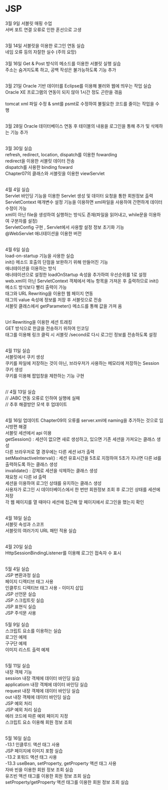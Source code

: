 # JSP
3월 9일 서블릿 매핑 수업<br>
서버 포트 연결 오류로 인한 혼선으로 고생<br><br>

3월 14일 서블릿을 이용한 로그인 연동 실습<br>
네임 오류 등의 자잘한 실수 (주의 요망)<br><br>
3월 16일 Get & Post 방식의 메소드를 이용한 서블릿 실행 실습<br>
주소는 숨겨지도록 하고, 공백 작성은 불가능하도록 기능 추가<br><br>

3월 21일 Oracle 기반 데이터를 Eclipse를 이용해 불러와 웹에 띄우는 작업 실습<br>
Oracle XE 프로그램의 연동이 되지 않아 1시간 정도 곤란을 겪음 <br><br>
tomcat xml 파일 수정 & smt를 psmt로 수정하여 불필요한 코드를 줄이는 작업을 수행 <br><br>

3월 28일 Oracle 데이터베이스 연동 후 테이블의 내용을 로그인을 통해 추가 및 삭제하는 기능 추가<br><br>

3월 30일 실습<br>refresh, redirect, location, dispatch를 이용한 fowarding<br>redirect을 이용한 서블릿 데이터 전송<br>dispatch를 사용한 binding foward
<br> Chapter07의 클래스와 서블릿을 이용한 viewServlet <br><br>

4월 4일 실습<br>
Servlet 바인딩 기능을 이용한 Servlet 생성 및 데이터 요청을 통한 회원정보 출력 <br>
ServletContext 매개변수 설정 기능을 이용하면 xml파일을 사용하여 간편하게 데이터 수정이 가능<br>
xml이 아닌 file을 생성하여 실행하는 방식도 존재(파일을 읽어내고, while문을 이용하여 구분자를 설정) <br> 
ServletConfig 구현 , Servlet에서 사용할 설정 정보 초기화 기능 <br>
@WebServlet 애너테이션을 이용한 버전 <br><br>

4월 6일 실습 <br>
load-on-startup 기능을 사용한 실습<br> 
init() 메소드 호출의 단점을 보완하기 위해 만들어진 기능<br> 
애너테이션을 이용하는 방식<br>
애너테이션으로 설정한 loadOnStartup 속성을 추가하여 우선순위를 1로 설정<br>
web.xml이 아닌 ServletContext 객체에서 메뉴 항목을 가져온 후 출력하므로 init() 메소드 방식보다 빨리 출력이 가능 <br>
<hidden> 태그와 URL Rewriting을 이용한 웹 페이지 연동 <br>
<hidden> 태그의 value 속성에 정보를 저장 후  서블릿으로 전송 <br>
서블릿 클래스에서 getParameter() 메소드를 통해 값을 가져 옴 <br> <br>

Url Rewriting을 이용한 세션 트래킹<br>
GET 방식으로 한글을 전송하기 위하여 인코딩<br>
<a> 태그를 이용해 링크 클릭 시 서블릿 /second로 다시 로그인 정보를 전송하도록 설정<br><br>

4월 11일 실습<br>
서블릿에서 쿠키 생성<br>
쿠키를 파일에 저장하는 것이 아닌, 브라우저가 사용하는 메모리에 저장하는 Session 쿠키 생성<br>
쿠키를 이용해 팝업창을 제한하는 기능 구현<br> <br>

// 4월 13일 실습<br>
// JABC 연동 오류로 인하여 실행에 실패 <br>
// 추후 해결방안 모색 후 업데이트 <br><br>

4월 16일 업데이트
Chapter09의 오류를 server.xml에 naming을 추가하는 것으로 임시방편 해결 <br>
서블릿 세션에서 api 이용<br>
getSession() : 세션이 없으면 새로 생성하고, 있으면 기존 세션을 가져오는 클래스 생성 <br>
다른 브라우저로 열 경우에는 다른 세션 id가 출력<br>
setMaxInactiveInterval() : 세션 유효시간을 5초로 지정하여 5초가 지나면 다른 id를 출력하도록 하는 클래스 생성 <br>
invalidate() : 강제로 세션을 삭제하는 클래스 생성 <br>
재요청 시 다른 id 출력 <br> 
세션을 이용하여 로그인 상태를 유지하는 클래스 생성<br>
사용자가 로그인 시 데이터베이스에서 한 번만 회원정보 조회 후 로그인 상태를 세션에 저장 <br>
각 웹 페이지를 열 때마다 세션에 접근해 앞 페이지에서 로그인을 했는지 확인<br><br>

4월 18일 실습<br>
서블릿 속성과 스코프<br>
서블릿의 여러가지 URL 패턴 적용 실습<br><br>

4월 20일 실습<br>
HttpSessionBindingListener를 이용해 로그인 접속자 수 표시 <br><br>

5월 4일 실습 <br>
JSP 변환과정 실습<br>
페이지 디렉티브 태그 사용<br>
인클루드 디렉티브 태그 사용 - 이미지 삽입<br>
JSP 선언문 실습 <br>
JSP 스크립트릿 실습 <br>
JSP 표현식 실습<br> 
JSP 주석문 사용<br><br>
5월 9일 실습<br>
스크립트 요소를 이용하는 실습<br>
로그인 예제<br>
구구단 예제<br>
이미지 리스트 출력 예제<br><br>

5월 11일 실습<br>
내장 객체 기능<br>
session 내장 객체에 데이터 바인딩 실습<br>
applicatiom 내장 객체에 데이터 바인딩 실습<br>
request 내장 객체에 데이터 바인딩 실습<br>
out 내장 객체에 데이터 바인딩 실습<br>
JSP 예외 처리<br>
JSP 예외 처리 실습<br>
에러 코드에 따른 예외 페이지 지정<br>
스크립트 요소 이용해 회원 정보 조회<br><br>

5월 16일 실습<br>
-13.1 인클루드 액션 태그 사용<br>
JSP 페이지에 이미지 포함 실습<br>
-13.2 포워드 액션 태그 사용<br>
-13.3 useBean, setProperty, getProperty 액션 태그 사용 <br>
자바 빈을 이용한 회원 정보 조회 실습 <br>
유즈빈 액션 태그를 이용한 회원 정보 조회 실습 <br>
setProperty/getProperty 액션 태그를 이용한 회원 정보 조회 실습 <br>
